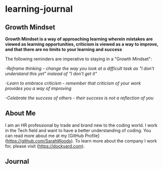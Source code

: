 # learning-journal
## Growth Mindset
**Growth Mindset is a way of approaching learning wherein mistakes are viewed as learning opportunities, criticism is viewed as a way to improve, and that there are no limits to your learning and success**

The following reminders are imperative to staying in a "Growth Mindset":

  *-Reframe thinking - change the way you look at a difficult task as "I don't understand this yet" instead of "I don't get it"*
  
  *-Learn to embrace criticism - remember that criticism of your work provides you a way of improving*
  
  *-Celebrate the success of others - their success is not a reflection of you*

## About Me

I am an HR professional by trade and brand new to the coding world.  I work in the Tech field and want to have a better understanding of coding.  You can read more about me at my [GitHub Profile] (https://github.com/SarahWoods).  To learn more about the company I work for, please visit (https://dockyard.com).

## Journal
